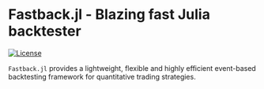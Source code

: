 # Fastback.jl - Blazing fast Julia backtester

[![License](https://img.shields.io/badge/License-Apache%202.0-blue.svg)](https://opensource.org/licenses/Apache-2.0)

`Fastback.jl` provides a lightweight, flexible and highly efficient event-based backtesting framework for quantitative trading strategies.
